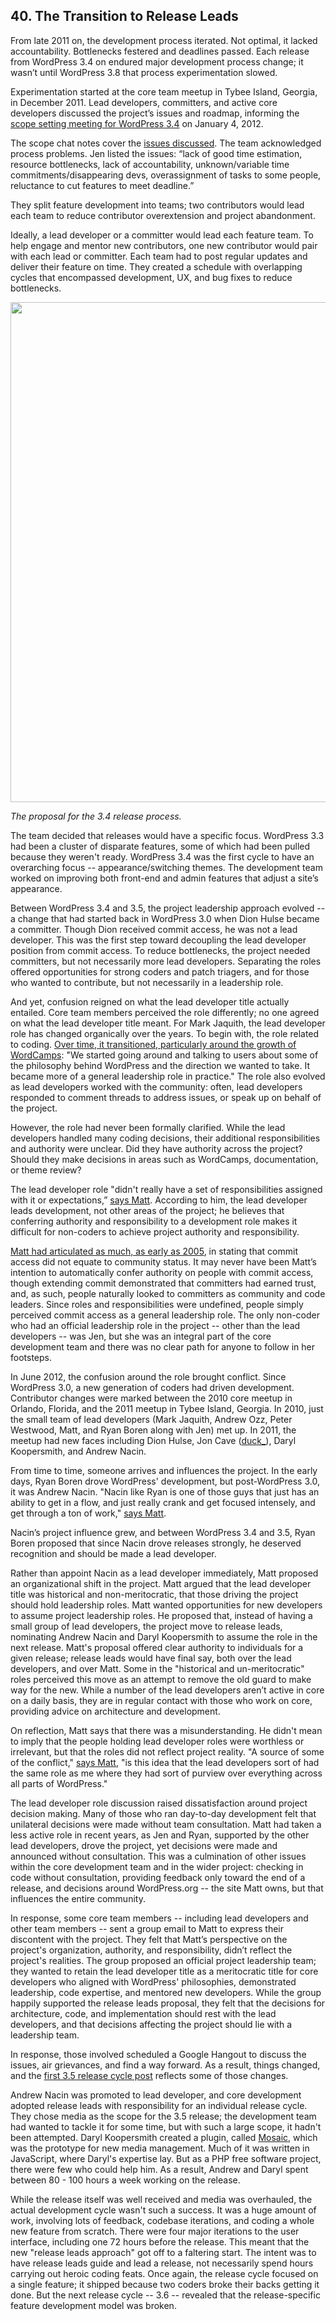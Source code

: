 
## 40. The Transition to Release Leads

From late 2011 on, the development process iterated. Not optimal, it lacked accountability. Bottlenecks festered and deadlines passed. Each release from WordPress 3.4 on endured major development process change; it wasn’t until WordPress 3.8 that process experimentation slowed.

Experimentation started at the core team meetup in Tybee Island, Georgia, in December 2011. Lead developers, committers, and active core developers discussed the project’s issues and roadmap, informing the <a href="https://irclogs.wordpress.org/chanlog.php?channel=wordpress-dev&amp;day=2012-01-04&amp;sort=asc#m349775">scope setting meeting for WordPress 3.4</a> on January 4, 2012.

The scope chat notes cover the <a href="https://make.wordpress.org/core/2012/01/05/dev-chat-notes-01042012/">issues discussed</a>. The team acknowledged process problems. Jen listed the issues: “lack of good time estimation, resource bottlenecks, lack of accountability, unknown/variable time commitments/disappearing devs, overassignment of tasks to some people, reluctance to cut features to meet deadline.” 

They split feature development into teams; two contributors would lead each team to reduce contributor overextension and project abandonment. 

Ideally, a lead developer or a committer would lead each feature team. To help engage and mentor new contributors, one new contributor would pair with each lead or committer. Each team had to post regular updates and deliver their feature on time. They created a schedule with overlapping cycles that encompassed development, UX, and bug fixes to reduce bottlenecks.

<img src="../../Resources/images/41/3_4_dev_process.jpg" width="800px" />

*The proposal for the 3.4 release process.*

The team decided that releases would have a specific focus. WordPress 3.3 had been a cluster of disparate features, some of which had been pulled because they weren't ready. WordPress 3.4 was the first cycle to have an overarching focus -- appearance/switching themes. The development team worked on improving both front-end and admin features that adjust a site’s appearance. 

Between WordPress 3.4 and 3.5, the project leadership approach evolved -- a change that had started back in WordPress 3.0 when Dion Hulse became a committer. Though Dion received commit access, he was not a lead developer. This was the first step toward decoupling the lead developer position from commit access. To reduce bottlenecks, the project needed committers, but not necessarily more lead developers. Separating the roles offered opportunities for strong coders and patch triagers, and for those who wanted to contribute, but not necessarily in a leadership role.

And yet, confusion reigned on what the lead developer title actually entailed. Core team members perceived the role differently; no one agreed on what the lead developer title meant. For Mark Jaquith, the lead developer role has changed organically over the years. To begin with, the role related to coding. <a href="http://archive.wordpress.org/interviews/2013_11_22_Jaquith.html#L30">Over time, it transitioned, particularly around the growth of WordCamps</a>: "We started going around and talking to users about some of the philosophy behind WordPress and the direction we wanted to take. It became more of a general leadership role in practice." The role also evolved as lead developers worked with the community: often, lead developers responded to comment threads to address issues, or speak up on behalf of the project. 
			
However, the role had never been formally clarified. While the lead developers handled many coding decisions, their additional responsibilities and authority were unclear. Did they have authority across the project? Should they make decisions in areas such as WordCamps, documentation, or theme review?		
		
The lead developer role "didn't really have a set of responsibilities assigned with it or expectations,” <a href="http://archive.wordpress.org/interviews/2014_07_07_Mullenweg.html#L214">says Matt</a>. According to him, the lead developer leads development, not other areas of the project; he believes that conferring authority and responsibility to a development role makes it difficult for non-coders to achieve project authority and responsibility. 		

<a href="http://lists.automattic.com/pipermail/wp-hackers/2005-June/001417.html">Matt had articulated as much, as early as 2005</a>, in stating that commit access did not equate to community status. It may never have been Matt’s intention to automatically confer authority on people with commit access, though extending commit demonstrated that committers had earned trust, and, as such, people naturally looked to committers as community and code leaders. Since roles and responsibilities were undefined, people simply perceived commit access as a general leadership role. The only non-coder who had an official leadership role in the project -- other than the lead developers -- was Jen, but she was an integral part of the core development team and there was no clear path for anyone to follow in her footsteps.
					
In June 2012, the confusion around the role brought conflict. Since WordPress 3.0, a new generation of coders had driven development. Contributor changes were marked between the 2010 core meetup in Orlando, Florida, and the 2011 meetup in Tybee Island, Georgia. In 2010, just the small team of lead developers (Mark Jaquith, Andrew Ozz, Peter Westwood, Matt, and Ryan Boren along with Jen) met up. In 2011, the meetup had new faces including Dion Hulse, Jon Cave (<a href="http://profiles.wordpress.org/duck_">duck_</a>), Daryl Koopersmith, and Andrew Nacin.

From time to time, someone arrives and influences the project. In the early days, Ryan Boren drove WordPress' development, but post-WordPress 3.0, it was Andrew Nacin. "Nacin like Ryan is one of those guys that just has an ability to get in a flow, and just really crank and get focused intensely, and get through a ton of work," <a href="http://archive.wordpress.org/interviews/2014_07_07_Mullenweg.html#L196">says Matt</a>.

Nacin’s project influence grew, and between WordPress 3.4 and 3.5, Ryan Boren proposed that since Nacin drove releases strongly, he deserved recognition and should be made a lead developer.

Rather than appoint Nacin as a lead developer immediately, Matt proposed an organizational shift in the project. Matt argued that the lead developer title was historical and non-meritocratic, that those driving the project should hold leadership roles. Matt wanted opportunities for new developers to assume project leadership roles. He proposed that, instead of having a small group of lead developers, the project move to release leads, nominating Andrew Nacin and Daryl Koopersmith to assume the role in the next release. Matt's proposal offered clear authority to individuals for a given release; release leads would have final say, both over the lead developers, and over Matt. Some in the "historical and un-meritocratic" roles perceived this move as an attempt to remove the old guard to make way for the new. While a number of the lead developers aren’t active in core on a daily basis, they are in regular contact with those who work on core, providing advice on architecture and development.

On reflection, Matt says that there was a misunderstanding. He didn't mean to imply that the people holding lead developer roles were worthless or irrelevant, but that the roles did not reflect project reality. "A source of some of the conflict," <a href="http://archive.wordpress.org/interviews/2014_07_07_Mullenweg.html#L214">says Matt</a>, "is this idea that the lead developers sort of had the same role as me where they had sort of purview over everything across all parts of WordPress." 

The lead developer role discussion raised dissatisfaction around project decision making. Many of those who ran day-to-day development felt that unilateral decisions were made without team consultation. Matt had taken a less active role in recent years, as Jen and Ryan, supported by the other lead developers, drove the project, yet decisions were made and announced without consultation. This was a culmination of other issues within the core development team and in the wider project: checking in code without consultation, providing feedback only toward the end of a release, and decisions around WordPress.org -- the site Matt owns, but that influences the entire community.
	
In response, some core team members -- including lead developers and other team members -- sent a group email to Matt to express their discontent with the project. They felt that Matt’s perspective on the project's organization, authority, and responsibility, didn’t reflect the project's realities. The group proposed an official project leadership team; they wanted to retain the lead developer title as a meritocratic title for core developers who aligned with WordPress' philosophies, demonstrated leadership, code expertise, and mentored new developers. While the group happily supported the release leads proposal, they felt that the decisions for architecture, code, and implementation should rest with the lead developers, and that decisions affecting the project should lie with a leadership team. 
			
In response, those involved scheduled a Google Hangout to discuss the issues, air grievances, and find a way forward. As a result, things changed, and the <a href="http://make.wordpress.org/core/2012/07/11/recognition-and-news-about-the-3-5-cycle/">first 3.5 release cycle post</a> reflects some of those changes. 

Andrew Nacin was promoted to lead developer, and core development adopted release leads with responsibility for an individual release cycle. They chose media as the scope for the 3.5 release; the development team had wanted to tackle it for some time, but with such a large scope, it hadn't been attempted. Daryl Koopersmith created a plugin, called <a href="https://wordpress.org/plugins/mosaic/">Mosaic</a>, which was the prototype for new media management. Much of it was written in JavaScript, where Daryl's expertise lay. But as a PHP free software project, there were few who could help him. As a result, Andrew and Daryl spent between 80 - 100 hours a week working on the release.

While the release itself was well received and media was overhauled, the actual development cycle wasn't such a success. It was a huge amount of work, involving lots of feedback, codebase iterations, and coding a whole new feature from scratch. There were four major iterations to the user interface, including one 72 hours before the release. This meant that the new "release leads approach" got off to a faltering start. The intent was to have  release leads guide and lead a release, not necessarily spend hours carrying out heroic coding feats. Once again, the release cycle focused on a single feature; it shipped because two coders broke their backs getting it done. But the next release cycle -- 3.6 -- revealed that the release-specific feature development model was broken.
